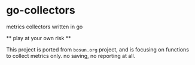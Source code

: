 # go-collectors
metrics collectors written in go

** play at your own risk **

This project is ported from `bosun.org` project, and is focusing on functions to collect metrics only. no saving, no reporting at all. 

